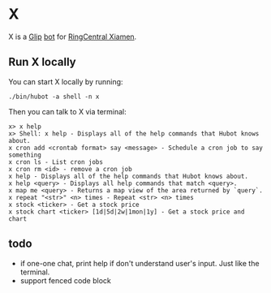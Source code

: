 # X

X is a [Glip](https://glip.com/) [bot](https://hubot.github.com/docs/) for [RingCentral Xiamen](http://www.ringcentral.cn/).


## Run X locally

You can start X locally by running:

    ./bin/hubot -a shell -n x

Then you can talk to X via terminal:

```
x> x help
x> Shell: x help - Displays all of the help commands that Hubot knows about.
x cron add <crontab format> say <message> - Schedule a cron job to say something
x cron ls - List cron jobs
x cron rm <id> - remove a cron job
x help - Displays all of the help commands that Hubot knows about.
x help <query> - Displays all help commands that match <query>.
x map me <query> - Returns a map view of the area returned by `query`.
x repeat "<str>" <n> times - Repeat <str> <n> times
x stock <ticker> - Get a stock price
x stock chart <ticker> [1d|5d|2w|1mon|1y] - Get a stock price and chart
```


## todo

- if one-one chat, print help if don't understand user's input. Just like the terminal.
- support fenced code block
